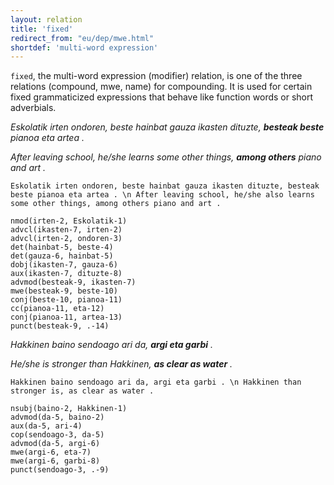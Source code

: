 ```yaml
---
layout: relation
title: 'fixed'
redirect_from: "eu/dep/mwe.html"
shortdef: 'multi-word expression'
---
```


`fixed`, the multi-word expression (modifier) relation, is one of the three relations (compound, mwe, name) for compounding. It is used for certain fixed grammaticized expressions that behave like function words or short adverbials.

*Eskolatik irten ondoren, beste hainbat gauza ikasten dituzte, **besteak beste** pianoa eta artea .*

*After leaving school, he/she learns some other things, **among others** piano and art .*

~~~ sdparse
Eskolatik irten ondoren, beste hainbat gauza ikasten dituzte, besteak beste pianoa eta artea . \n After leaving school, he/she also learns some other things, among others piano and art .

nmod(irten-2, Eskolatik-1)
advcl(ikasten-7, irten-2)
advcl(irten-2, ondoren-3)
det(hainbat-5, beste-4)
det(gauza-6, hainbat-5)
dobj(ikasten-7, gauza-6)
aux(ikasten-7, dituzte-8)
advmod(besteak-9, ikasten-7)
mwe(besteak-9, beste-10)
conj(beste-10, pianoa-11)
cc(pianoa-11, eta-12)
conj(pianoa-11, artea-13)
punct(besteak-9, .-14)
~~~


*Hakkinen baino sendoago ari da, **argi eta garbi** .* 

*He/she is stronger than Hakkinen, **as clear as water** .*

~~~ sdparse
Hakkinen baino sendoago ari da, argi eta garbi . \n Hakkinen than stronger is, as clear as water .

nsubj(baino-2, Hakkinen-1)
advmod(da-5, baino-2)
aux(da-5, ari-4)
cop(sendoago-3, da-5)
advmod(da-5, argi-6)
mwe(argi-6, eta-7)
mwe(argi-6, garbi-8)
punct(sendoago-3, .-9)
~~~




<!-- Interlanguage links updated Út zář 29 20:43:18 CEST 2020 -->

